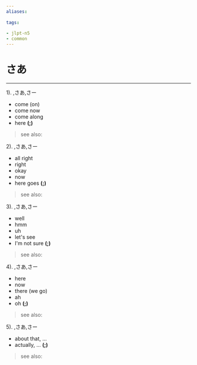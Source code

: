 ```yaml
---
aliases:
    
tags:
    
- jlpt-n5
- common
---
```


# さあ
---
1).
,さあ,さー

- come (on)
- come now
- come along
- here
**(;)**
> see also: 
            
2).
,さあ,さー

- all right
- right
- okay
- now
- here goes
**(;)**
> see also: 
            
3).
,さあ,さー

- well
- hmm
- uh
- let's see
- I'm not sure
**(;)**
> see also: 
            
4).
,さあ,さー

- here
- now
- there (we go)
- ah
- oh
**(;)**
> see also: 
            
5).
,さあ,さー

- about that, ...
- actually, ...
**(;)**
> see also: 
            